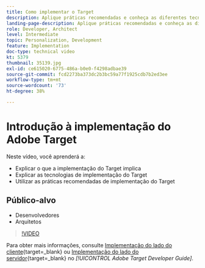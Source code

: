 ```yaml
---
title: Como implementar o Target
description: Aplique práticas recomendadas e conheça as diferentes tecnologias de implementação do Adobe Target.
landing-page-description: Aplique práticas recomendadas e conheça as diferentes tecnologias de implementação do Adobe Target.
role: Developer, Architect
level: Intermediate
topic: Personalization, Development
feature: Implementation
doc-type: technical video
kt: 5379
thumbnail: 35139.jpg
exl-id: ce615020-6775-486a-b0e0-f4298adbae39
source-git-commit: fcd2273ba373dc2b3bc59a77f1925cdb7b2ed3ee
workflow-type: tm+mt
source-wordcount: '73'
ht-degree: 38%

---
```


# Introdução à implementação do Adobe Target

Neste vídeo, você aprenderá a:

* Explicar o que a implementação do Target implica
* Explicar as tecnologias de implementação do Target
* Utilizar as práticas recomendadas de implementação do Target

## Público-alvo

* Desenvolvedores
* Arquitetos

>[!VIDEO](https://video.tv.adobe.com/v/35139/?quality=12)

Para obter mais informações, consulte [Implementação do lado do cliente](https://experienceleague.adobe.com/docs/target-dev/developer/client-side/overview.html?lang=pt-BR){target=_blank} ou [Implementação do lado do servidor](https://experienceleague.adobe.com/docs/target-dev/developer/server-side/server-side-overview.html?lang=pt-BR){target=_blank} no *[!UICONTROL Adobe Target Developer Guide]*.

